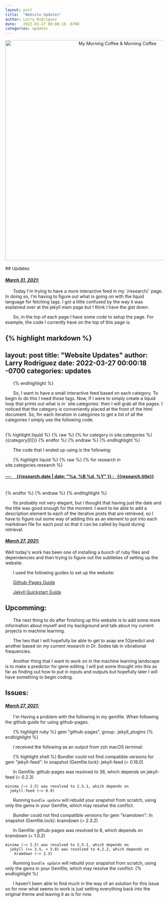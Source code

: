 ```yaml
---
layout: post
title:  "Website Updates"
author: Larry Rodriguez
date:   2022-03-27 00:00:18 -0700
categories: updates
---
```

<style type="text/css" media="screen">
  .container {
    text-align: center;
  }
  p { text-indent: 25px; }
</style>

<div class="container">
  <a title="My Morning Coffee" href="https://i.postimg.cc/sfMwPpZg/IMG-6365.jpg"><img width="700" alt="My Morning Coffee &amp; Morning Coffee" src="https://i.postimg.cc/sfMwPpZg/IMG-6365.jpg"></a>
</div>

<!-- 
INSERT PICTURE ABOVE: It's all setup to allow for centering. 
 -->

<br>
## Updates

<h4> <u> <i> March 31, 2021: </i>  </u> </h4>
<p>
Today I'm trying to have a more interactive feed in my `/research/`
page. In doing so, I'm having to figure out what is going on with the liquid language for fetching tags. I got a little confused by the way it was explained over at the jekyll main page but I think I have the gist down. 

So, in the top of each page I have some code to setup the page. For example, the code I currently have on the top of this page is: 
</p>

{% highlight markdown %}
---
layout: post
title:  "Website Updates"
author: Larry Rodriguez
date:   2022-03-27 00:00:18 -0700
categories: updates
---
{% endhighlight %}
<br>
<p>
So, I want to have a small interactive feed based on each category. To begin to do this I need those tags. Now, If I were to simply create a liquid loop that prints out what is in `site.categories` then I will grab all the pages. I noticed that the category is conveniently placed at the front of the html document. So, for each iteration in categories to get a list of all the categories I simply use the following code. 
</p>
<br>
{% highlight liquid %}
{% raw %}
{% for category in site.categories %}
  {{category[0]}}
{% endfor %}
{% endraw %}
{% endhighlight %}
<br>

The code that I ended up using is the following:
<br> 

{% highlight liquid %}
{% raw %}
{% for research in site.categories.research %}
  <h4> <a href="{{research.url}}">
  --- &nbsp; &nbsp; 
  {{research.date | date: "%a, %B %d, %Y" }}
  :
  &nbsp;
  {{research.title}}
  </a> 
  </h4>
  <br>
{% endfor %}
{% endraw %}
{% endhighlight %}

<br>
<p>
Its probably not very elegant, but I thought that having just the date and the title was good enough for the moment. I want to be able to add a description element to each of the iterative posts that are retrieved, so I have to figure out some way of adding this as an element to put into each markdown file for each post so that it can be called by liquid during retrieval. 
</p>
<h4> <u> <i> March 27, 2021: </i>  </u> </h4>
Well today's work has been one of installing a bunch of ruby files and dependencies and then trying to figure out the subtleties of setting up the website. 

I used the following guides to set up the website: 

<a href="https://docs.github.com/en/pages/setting-up-a-github-pages-site-with-jekyll/creating-a-github-pages-site-with-jekyll">Github-Pages Guide</a>

<a href="https://jekyllrb.com/docs/"> Jekyll Quickstart Guide</a>

## Upcomming:
<p>
The next thing to do after finishing up this website is to add some more information about myself and my background and talk about my current projects in machine learning. 

The two that I will hopefully be able to get to asap are 52predict and another based on my current research in Dr. Sodes lab in vibrational frequencies. 

Another thing that I want to work on in the machine learning landscape is to make a predictor for gene editing. I will put some thought into this as far as finding out how to put in inputs and outputs but hopefully later I will have something to begin coding. 
</p>



## Issues: 

<h4> <u> <i> March 27, 2021: </i>  </u> </h4>


I'm Having a problem with the following in my gemfile. When following the github guide for using github-pages. 

{% highlight ruby %}
gem "github-pages", group: :jekyll_plugins
{% endhighlight %}

I received the following as an output from zsh macOS terminal: 

{% highlight shell %}
Bundler could not find compatible versions for gem "jekyll-feed":
  In snapshot (Gemfile.lock):
    jekyll-feed (= 0.16.0)

  In Gemfile:
    github-pages was resolved to 36, which depends on
      jekyll-feed (= 0.2.3)

    minima (~> 2.5) was resolved to 2.5.1, which depends on
      jekyll-feed (~> 0.9)

Running `bundle update` will rebuild your snapshot from scratch, using only
the gems in your Gemfile, which may resolve the conflict.

Bundler could not find compatible versions for gem "kramdown":
  In snapshot (Gemfile.lock):
    kramdown (= 2.3.2)

  In Gemfile:
    github-pages was resolved to 8, which depends on
      kramdown (= 1.0.2)

    minima (~> 2.5) was resolved to 2.5.1, which depends on
      jekyll (>= 3.5, < 5.0) was resolved to 4.2.2, which depends on
        kramdown (~> 2.3)

Running `bundle update` will rebuild your snapshot from scratch, using only
the gems in your Gemfile, which may resolve the conflict.
{% endhighlight %}

I haven't been able to find much in the way of an solution for this issue so for now what seems to work is just setting everything back into the original theme and leaving it as is for now. 